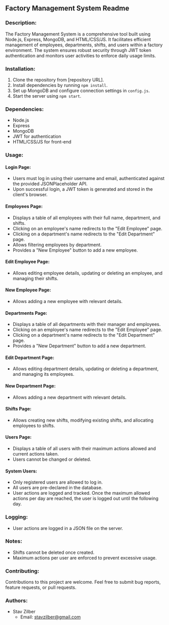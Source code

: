 ## Factory Management System Readme

### Description:
The Factory Management System is a comprehensive tool built using Node.js, Express, MongoDB, and HTML/CSS/JS. It facilitates efficient management of employees, departments, shifts, and users within a factory environment. The system ensures robust security through JWT token authentication and monitors user activities to enforce daily usage limits.

### Installation:

1. Clone the repository from [repository URL].
2. Install dependencies by running `npm install`.
3. Set up MongoDB and configure connection settings in `config.js`.
4. Start the server using `npm start`.

### Dependencies:

- Node.js
- Express
- MongoDB
- JWT for authentication
- HTML/CSS/JS for front-end

### Usage:

#### Login Page:

- Users must log in using their username and email, authenticated against the provided JSONPlaceholder API.
- Upon successful login, a JWT token is generated and stored in the client's browser.

#### Employees Page:

- Displays a table of all employees with their full name, department, and shifts.
- Clicking on an employee's name redirects to the "Edit Employee" page.
- Clicking on a department's name redirects to the "Edit Department" page.
- Allows filtering employees by department.
- Provides a "New Employee" button to add a new employee.

#### Edit Employee Page:

- Allows editing employee details, updating or deleting an employee, and managing their shifts.

#### New Employee Page:

- Allows adding a new employee with relevant details.

#### Departments Page:

- Displays a table of all departments with their manager and employees.
- Clicking on an employee's name redirects to the "Edit Employee" page.
- Clicking on a department's name redirects to the "Edit Department" page.
- Provides a "New Department" button to add a new department.

#### Edit Department Page:

- Allows editing department details, updating or deleting a department, and managing its employees.

#### New Department Page:

- Allows adding a new department with relevant details.

#### Shifts Page:

- Allows creating new shifts, modifying existing shifts, and allocating employees to shifts.

#### Users Page:

- Displays a table of all users with their maximum actions allowed and current actions taken.
- Users cannot be changed or deleted.

#### System Users:

- Only registered users are allowed to log in.
- All users are pre-declared in the database.
- User actions are logged and tracked. Once the maximum allowed actions per day are reached, the user is logged out until the following day.

### Logging:

- User actions are logged in a JSON file on the server.

### Notes:

- Shifts cannot be deleted once created.
- Maximum actions per user are enforced to prevent excessive usage.

### Contributing:

Contributions to this project are welcome. Feel free to submit bug reports, feature requests, or pull requests.

### Authors:

- Stav Zilber
  - Email: stavzilber@gmail.com

